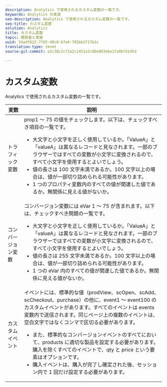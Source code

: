 ```yaml
---
description: Analytics で使用されるカスタム変数の一覧です。
keywords: Analytics の実装
seo-description: Analytics で使用されるカスタム変数の一覧です。
seo-title: カスタム変数
solution: Analytics
title: カスタム変数
topic: 開発者と実装
uuid: 54adf622-7f05-49c0-b7e6-702bb2f17b1c
translation-type: tm+mt
source-git-commit: a2c38c2cf3a2c1451e2c60e003ebe1fa9bfd145d

---
```



# カスタム変数

Analytics で使用されるカスタム変数の一覧です。

<table id="table_E8C7871F63F648A59644638FB56BD0E1"> 
 <thead> 
  <tr> 
   <th class="entry"> 変数 </th> 
   <th class="entry"> 説明 </th> 
  </tr> 
 </thead>
 <tbody> 
  <tr> 
   <td> トラフィック変数 </td> 
   <td> prop1 ～ 75 の値をチェックします。以下は、チェックすべき項目の一覧です。
    <ul id="ul_0EE2D50BA90F4F21BD63268A5082F980"> 
     <li id="li_A6E4D66E8A03400491A26A08E4945908">大文字と小文字を正しく使用しているか。「ValueA」と「valueA」は異なるレコードと見なされます。一部のブラウザーではすべての変数が小文字に変換されるので、すべて小文字を使用するとよいでしょう。 </li> 
     <li id="li_65CBFB908E7B4ED5AF9518FE5B58D4E2">値の長さは 100 文字未満であるか。100 文字以上の場合は、値が一部切り詰められる可能性があります。 </li> 
     <li id="li_CC506D114AFE44699D89AB84BBCCEBFC"> 1 つのプロパティ変数内のすべての値が関連した値であるか。無関係に見える値がないか。 </li> 
    </ul> </td> 
  </tr> 
  <tr> 
   <td> コンバージョン変数 </td> 
   <td> <span class="wintitle">コンバージョン</span>変数には eVar 1 ～ 75 が含まれます。以下は、チェックすべき問題の一覧です。
    <ul id="ul_CA10C5B9F24B4C49A64CA84A9DCE8E63"> 
     <li id="li_8CCD92F3AD5E49EBA91C9B008DA47016">大文字と小文字を正しく使用しているか。「ValueA」と「valueA」は異なるレコードと見なされます。一部のブラウザーではすべての変数が小文字に変換されるので、すべて小文字を使用するとよいでしょう。 </li> 
     <li id="li_5B6FDEDB2C32409AA59D6BB0DF2346CB">値の長さは 255 文字未満であるか。100 文字以上の場合は、値が一部切り詰められる可能性があります。 </li> 
     <li id="li_C31AFBAC99D84E96A1244E795CE7765D">1 つの eVar 内のすべての値が関連した値であるか。無関係に見える値がないか。 </li> 
    </ul> </td> 
  </tr> 
  <tr> 
   <td> カスタムイベント </td> 
   <td> イベントには、標準的な値（<span class="wintitle">prodView</span>、<span class="wintitle">scOpen</span>、<span class="wintitle">scAdd</span>、<span class="wintitle">scCheckout</span>、<span class="wintitle">purchase</span>）の他に、event1 ～ event100 のカスタムイベントがあります。すべてのイベントは events 変数内で送信されます。同じページ上の複数のイベントは、空白文字ではなくコンマで区切る必要があります。
    <ul id="ul_2213CC9DE892433FAF6FC1F5A2B841B4"> 
     <li id="li_15E31A9FF1654DFA93C158F422B9EAE3">また、標準的なコンバージョンイベントのすべてにおいて、products に適切な製品を設定する必要があります。購入を除くすべてのイベントで、qty と price という要素はオプションです。 </li> 
     <li id="li_03ED9AAC45DA47A58AB482E2CEBF5108"><span class="wintitle">購入</span>イベントは、購入が完了し確定された後、セッション内で 1 回だけ設定する必要があります。 </li> 
    </ul> </td> 
  </tr> 
 </tbody> 
</table>

